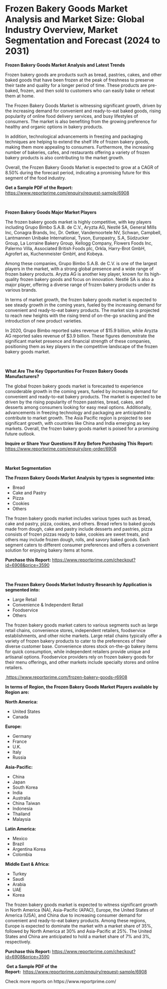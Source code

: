 <p><h1>Frozen Bakery Goods Market Analysis and Market Size: Global Industry Overview, Market Segmentation and Forecast (2024 to 2031)</h1></p><p><strong>Frozen Bakery Goods Market Analysis and Latest Trends</strong></p>
<p><p>Frozen bakery goods are products such as bread, pastries, cakes, and other baked goods that have been frozen at the peak of freshness to preserve their taste and quality for a longer period of time. These products are pre-baked, frozen, and then sold to customers who can easily bake or reheat them at home.</p><p>The Frozen Bakery Goods Market is witnessing significant growth, driven by the increasing demand for convenient and ready-to-eat baked goods, rising popularity of online food delivery services, and busy lifestyles of consumers. The market is also benefiting from the growing preference for healthy and organic options in bakery products.</p><p>In addition, technological advancements in freezing and packaging techniques are helping to extend the shelf life of frozen bakery goods, making them more appealing to consumers. Furthermore, the increasing number of bakeries, cafes, and restaurants offering a variety of frozen bakery products is also contributing to the market growth.</p><p>Overall, the Frozen Bakery Goods Market is expected to grow at a CAGR of 8.50% during the forecast period, indicating a promising future for this segment of the food industry.</p></p>
<p><strong>Get a Sample PDF of the Report:&nbsp;</strong> <a href="https://www.reportprime.com/enquiry/request-sample/6908">https://www.reportprime.com/enquiry/request-sample/6908</a></p>
<p>&nbsp;</p>
<p><strong>Frozen Bakery Goods Major Market Players</strong></p>
<p><p>The frozen bakery goods market is highly competitive, with key players including Grupo Bimbo S.A.B. de C.V., Aryzta AG, Nestlé SA, General Mills Inc, Conagra Brands, Inc, Dr. Oetker, Vandemoortele NV, Schwan, Campbell, Lantmannen Unibake International, Tyson, Europastry, S.A, Südzucker Group, La Lorraine Bakery Group, Kellogg Company, Flowers Foods Inc, Palermo Villa, Associated British Foods plc, Orkla, Harry-Brot GmbH, Agrofert as, Kuchenmeister GmbH, and Kobeya.</p><p>Among these companies, Grupo Bimbo S.A.B. de C.V. is one of the largest players in the market, with a strong global presence and a wide range of frozen bakery products. Aryzta AG is another key player, known for its high-quality frozen bakery goods and focus on innovation. Nestlé SA is also a major player, offering a diverse range of frozen bakery products under its various brands.</p><p>In terms of market growth, the frozen bakery goods market is expected to see steady growth in the coming years, fueled by the increasing demand for convenient and ready-to-eat bakery products. The market size is projected to reach new heights with the rising trend of on-the-go snacking and the introduction of new product varieties.</p><p>In 2020, Grupo Bimbo reported sales revenue of $15.9 billion, while Aryzta AG reported sales revenue of $3.9 billion. These figures demonstrate the significant market presence and financial strength of these companies, positioning them as key players in the competitive landscape of the frozen bakery goods market.</p></p>
<p>&nbsp;</p>
<p><strong>What Are The Key Opportunities For Frozen Bakery Goods Manufacturers?</strong></p>
<p><p>The global frozen bakery goods market is forecasted to experience considerable growth in the coming years, fueled by increasing demand for convenient and ready-to-eat bakery products. The market is expected to be driven by the rising popularity of frozen pastries, bread, cakes, and desserts among consumers looking for easy meal options. Additionally, advancements in freezing technology and packaging are anticipated to contribute to market growth. The Asia Pacific region is projected to see significant growth, with countries like China and India emerging as key markets. Overall, the frozen bakery goods market is poised for a promising future outlook.</p></p>
<p><strong>Inquire or Share Your Questions If Any Before Purchasing This Report:</strong> <a href="https://www.reportprime.com/enquiry/pre-order/6908">https://www.reportprime.com/enquiry/pre-order/6908</a></p>
<p>&nbsp;</p>
<p><strong>Market Segmentation</strong></p>
<p><strong>The Frozen Bakery Goods Market Analysis by types is segmented into:</strong></p>
<p><ul><li>Bread</li><li>Cake and Pastry</li><li>Pizza</li><li>Cookies</li><li>Others</li></ul></p>
<p><p>The frozen bakery goods market includes various types such as bread, cake and pastry, pizza, cookies, and others. Bread refers to baked goods made from dough, cake and pastry include desserts and pastries, pizza consists of frozen pizzas ready to bake, cookies are sweet treats, and others may include frozen dough, rolls, and savory baked goods. Each segment caters to different consumer preferences and offers a convenient solution for enjoying bakery items at home.</p></p>
<p><strong>Purchase this Report:&nbsp;</strong><a href="https://www.reportprime.com/checkout?id=6908&price=3590">https://www.reportprime.com/checkout?id=6908&price=3590</a></p>
<p>&nbsp;</p>
<p><strong>The Frozen Bakery Goods Market Industry Research by Application is segmented into:</strong></p>
<p><ul><li>Large Retail</li><li>Convenience & Independent Retail</li><li>Foodservice</li><li>Others</li></ul></p>
<p><p>The frozen bakery goods market caters to various segments such as large retail chains, convenience stores, independent retailers, foodservice establishments, and other niche markets. Large retail chains typically offer a variety of frozen bakery products to cater to the preferences of their diverse customer base. Convenience stores stock on-the-go bakery items for quick consumption, while independent retailers provide unique and artisanal options. Foodservice providers rely on frozen bakery goods for their menu offerings, and other markets include specialty stores and online retailers.</p></p>
<p><a href="https://www.reportprime.com/frozen-bakery-goods-r6908">&nbsp;https://www.reportprime.com/frozen-bakery-goods-r6908</a></p>
<p><strong>In terms of Region, the Frozen Bakery Goods Market Players available by Region are:</strong></p>
<p>
    <p> <strong> North America: </strong>
        <ul>
            <li>United States</li>
            <li>Canada</li>
        </ul>
        </p> 
    <p> <strong> Europe: </strong>
        <ul>
            <li>Germany</li>
            <li>France</li>
            <li>U.K.</li>
            <li>Italy</li>
            <li>Russia</li>
        </ul>
        </p> 
    <p> <strong> Asia-Pacific: </strong>
        <ul>
            <li>China</li>
            <li>Japan</li>
            <li>South Korea</li>
            <li>India</li>
            <li>Australia</li>
            <li>China Taiwan</li>
            <li>Indonesia</li>
            <li>Thailand</li>
            <li>Malaysia</li>
        </ul>
        </p> 
    <p> <strong> Latin America: </strong>
        <ul>
            <li>Mexico</li>
            <li>Brazil</li>
            <li>Argentina Korea</li>
            <li>Colombia</li>
        </ul>
        </p> 
    <p> <strong> Middle East & Africa: </strong>
        <ul>
            <li>Turkey</li>
            <li>Saudi</li>
            <li>Arabia</li>
            <li>UAE</li>
            <li>Korea</li>
        </ul>
    </p>
    </p>
<p><p>The frozen bakery goods market is expected to witness significant growth in North America (NA), Asia-Pacific (APAC), Europe, the United States of America (USA), and China due to increasing consumer demand for convenient and ready-to-eat bakery products. Among these regions, Europe is expected to dominate the market with a market share of 35%, followed by North America at 30% and Asia-Pacific at 25%. The United States and China are anticipated to hold a market share of 7% and 3%, respectively.</p></p>
<p><strong>Purchase this Report: </strong><a href="https://www.reportprime.com/checkout?id=6908&price=3590">https://www.reportprime.com/checkout?id=6908&price=3590</a></p>
<p>&nbsp;<strong>Get a Sample PDF of the Report:&nbsp;&nbsp;</strong><a href="https://www.reportprime.com/enquiry/request-sample/6908">https://www.reportprime.com/enquiry/request-sample/6908</a></p>
<p><strong></strong></p>
<p>Check more reports on https://www.reportprime.com/</p>